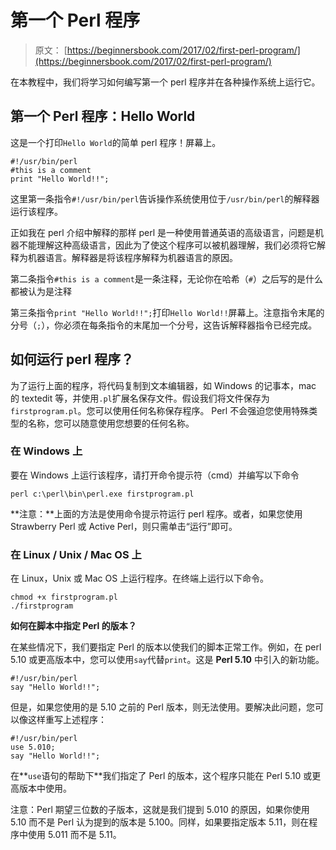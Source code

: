 # 第一个 Perl 程序

> 原文： [https://beginnersbook.com/2017/02/first-perl-program/](https://beginnersbook.com/2017/02/first-perl-program/)

在本教程中，我们将学习如何编写第一个 perl 程序并在各种操作系统上运行它。

## 第一个 Perl 程序：Hello World

这是一个打印`Hello World`的简单 perl 程序！屏幕上。

```
#!/usr/bin/perl
#this is a comment
print "Hello World!!";
```

这里第一条指令`#!/usr/bin/perl`告诉操作系统使用位于`/usr/bin/perl`的解释器运行该程序。

正如我在 perl 介绍中解释的那样 perl 是一种使用普通英语的高级语言，问题是机器不能理解这种高级语言，因此为了使这个程序可以被机器理解，我们必须将它解释为机器语言。解释器是将该程序解释为机器语言的原因。

第二条指令`#this is a comment`是一条注释，无论你在哈希（`#`）之后写的是什么都被认为是注释

第三条指令`print "Hello World!!";`打印`Hello World!!`屏幕上。注意指令末尾的分号（`;`），你必须在每条指令的末尾加一个分号，这告诉解释器指令已经完成。

## 如何运行 perl 程序？

为了运行上面的程序，将代码复制到文本编辑器，如 Windows 的记事本，mac 的 textedit 等，并使用`.pl`扩展名保存文件。假设我们将文件保存为`firstprogram.pl`。您可以使用任何名称保存程序。 Perl 不会强迫您使用特殊类型的名称，您可以随意使用您想要的任何名称。

### 在 Windows 上

要在 Windows 上运行该程序，请打开命令提示符（cmd）并编写以下命令

```
perl c:\perl\bin\perl.exe firstprogram.pl
```

**注意：**上面的方法是使用命令提示符运行 perl 程序。或者，如果您使用 Strawberry Perl 或 Active Perl，则只需单击“运行”即可。

### 在 Linux / Unix / Mac OS 上

在 Linux，Unix 或 Mac OS 上运行程序。在终端上运行以下命令。

```
chmod +x firstprogram.pl
./firstprogram
```

**如何在脚本中指定 Perl 的版本？**

在某些情况下，我们要指定 Perl 的版本以使我们的脚本正常工作。例如，在 perl 5.10 或更高版本中，您可以使用`say`代替`print`。这是 **Perl 5.10** 中引入的新功能。

```
#!/usr/bin/perl
say "Hello World!!";
```

但是，如果您使用的是 5.10 之前的 Perl 版本，则无法使用。要解决此问题，您可以像这样重写上述程序：

```
#!/usr/bin/perl
use 5.010;
say "Hello World!!";
```

在**`use`语句的帮助下**我们指定了 Perl 的版本，这个程序只能在 Perl 5.10 或更高版本中使用。

注意：Perl 期望三位数的子版本，这就是我们提到 5.010 的原因，如果你使用 5.10 而不是 Perl 认为提到的版本是 5.100。同样，如果要指定版本 5.11，则在程序中使用 5.011 而不是 5.11。